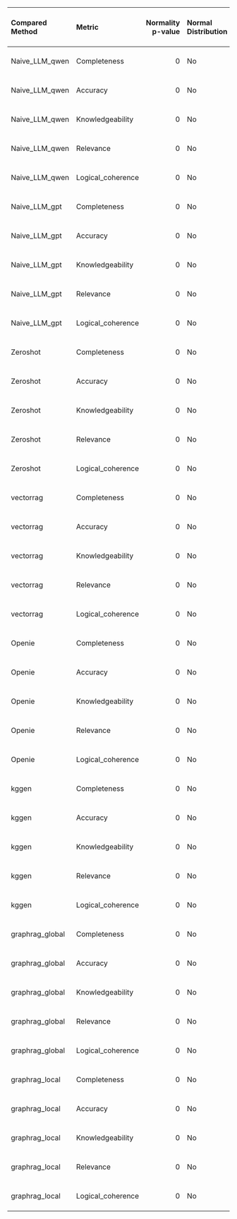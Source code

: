 | Compared Method   | Metric            |   Normality p-value | Normal Distribution   | Test Used            |   Test p-value | Significance    |   Mean Δ (Proposed - Compared) |
|:------------------|:------------------|--------------------:|:----------------------|:---------------------|---------------:|:----------------|-------------------------------:|
| Naive_LLM_qwen    | Completeness      |                   0 | No                    | Wilcoxon signed-rank |         0      | Significant     |                         4.922  |
| Naive_LLM_qwen    | Accuracy          |                   0 | No                    | Wilcoxon signed-rank |         0      | Significant     |                         5.152  |
| Naive_LLM_qwen    | Knowledgeability  |                   0 | No                    | Wilcoxon signed-rank |         0      | Significant     |                         4.8677 |
| Naive_LLM_qwen    | Relevance         |                   0 | No                    | Wilcoxon signed-rank |         0      | Significant     |                         5.1102 |
| Naive_LLM_qwen    | Logical_coherence |                   0 | No                    | Wilcoxon signed-rank |         0      | Significant     |                         4.7034 |
| Naive_LLM_gpt     | Completeness      |                   0 | No                    | Wilcoxon signed-rank |         0      | Significant     |                         2.742  |
| Naive_LLM_gpt     | Accuracy          |                   0 | No                    | Wilcoxon signed-rank |         0      | Significant     |                         2.814  |
| Naive_LLM_gpt     | Knowledgeability  |                   0 | No                    | Wilcoxon signed-rank |         0      | Significant     |                         2.5611 |
| Naive_LLM_gpt     | Relevance         |                   0 | No                    | Wilcoxon signed-rank |         0      | Significant     |                         2.8434 |
| Naive_LLM_gpt     | Logical_coherence |                   0 | No                    | Wilcoxon signed-rank |         0      | Significant     |                         2.4237 |
| Zeroshot          | Completeness      |                   0 | No                    | Wilcoxon signed-rank |         0      | Significant     |                         1.14   |
| Zeroshot          | Accuracy          |                   0 | No                    | Wilcoxon signed-rank |         0      | Significant     |                         1.176  |
| Zeroshot          | Knowledgeability  |                   0 | No                    | Wilcoxon signed-rank |         0      | Significant     |                         1.0541 |
| Zeroshot          | Relevance         |                   0 | No                    | Wilcoxon signed-rank |         0      | Significant     |                         1.2229 |
| Zeroshot          | Logical_coherence |                   0 | No                    | Wilcoxon signed-rank |         0      | Significant     |                         1.0281 |
| vectorrag         | Completeness      |                   0 | No                    | Wilcoxon signed-rank |         0      | Significant     |                         2.142  |
| vectorrag         | Accuracy          |                   0 | No                    | Wilcoxon signed-rank |         0      | Significant     |                         1.994  |
| vectorrag         | Knowledgeability  |                   0 | No                    | Wilcoxon signed-rank |         0      | Significant     |                         1.8617 |
| vectorrag         | Relevance         |                   0 | No                    | Wilcoxon signed-rank |         0      | Significant     |                         2.1102 |
| vectorrag         | Logical_coherence |                   0 | No                    | Wilcoxon signed-rank |         0      | Significant     |                         1.6333 |
| Openie            | Completeness      |                   0 | No                    | Wilcoxon signed-rank |         0      | Significant     |                         2.172  |
| Openie            | Accuracy          |                   0 | No                    | Wilcoxon signed-rank |         0      | Significant     |                         2.182  |
| Openie            | Knowledgeability  |                   0 | No                    | Wilcoxon signed-rank |         0      | Significant     |                         1.9579 |
| Openie            | Relevance         |                   0 | No                    | Wilcoxon signed-rank |         0      | Significant     |                         2.1904 |
| Openie            | Logical_coherence |                   0 | No                    | Wilcoxon signed-rank |         0      | Significant     |                         1.8457 |
| kggen             | Completeness      |                   0 | No                    | Wilcoxon signed-rank |         0.037  | Significant     |                         0.438  |
| kggen             | Accuracy          |                   0 | No                    | Wilcoxon signed-rank |         0.058  | Not Significant |                         0.442  |
| kggen             | Knowledgeability  |                   0 | No                    | Wilcoxon signed-rank |         0.0577 | Not Significant |                         0.3948 |
| kggen             | Relevance         |                   0 | No                    | Wilcoxon signed-rank |         0.0685 | Not Significant |                         0.4429 |
| kggen             | Logical_coherence |                   0 | No                    | Wilcoxon signed-rank |         0.0795 | Not Significant |                         0.3788 |
| graphrag_global   | Completeness      |                   0 | No                    | Wilcoxon signed-rank |         0      | Significant     |                         2.576  |
| graphrag_global   | Accuracy          |                   0 | No                    | Wilcoxon signed-rank |         0      | Significant     |                         2.666  |
| graphrag_global   | Knowledgeability  |                   0 | No                    | Wilcoxon signed-rank |         0      | Significant     |                         2.5992 |
| graphrag_global   | Relevance         |                   0 | No                    | Wilcoxon signed-rank |         0      | Significant     |                         2.6453 |
| graphrag_global   | Logical_coherence |                   0 | No                    | Wilcoxon signed-rank |         0      | Significant     |                         2.487  |
| graphrag_local    | Completeness      |                   0 | No                    | Wilcoxon signed-rank |         0      | Significant     |                         2.898  |
| graphrag_local    | Accuracy          |                   0 | No                    | Wilcoxon signed-rank |         0      | Significant     |                         2.84   |
| graphrag_local    | Knowledgeability  |                   0 | No                    | Wilcoxon signed-rank |         0      | Significant     |                         2.8878 |
| graphrag_local    | Relevance         |                   0 | No                    | Wilcoxon signed-rank |         0      | Significant     |                         2.8657 |
| graphrag_local    | Logical_coherence |                   0 | No                    | Wilcoxon signed-rank |         0      | Significant     |                         2.7014 |